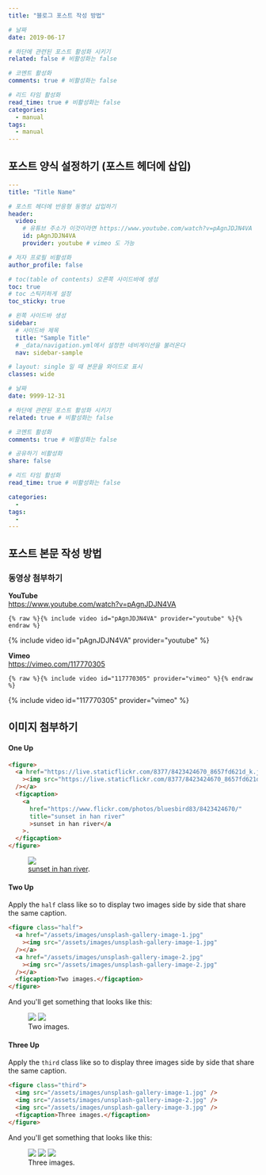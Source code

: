 ```yaml
---
title: "블로그 포스트 작성 방법"

# 날짜
date: 2019-06-17

# 하단에 관련된 포스트 활성화 시키기
related: false # 비활성화는 false

# 코멘트 활성화
comments: true # 비활성화는 false

# 리드 타임 활성화
read_time: true # 비활성화는 false
categories:
  - manual
tags:
  - manual
---
```


## 포스트 양식 설정하기 (포스트 헤더에 삽입)

```yaml
---
title: "Title Name"

# 포스트 헤더에 반응형 동영상 삽입하기
header:
  video:
    # 유튜브 주소가 이것이라면 https://www.youtube.com/watch?v=pAgnJDJN4VA
    id: pAgnJDJN4VA
    provider: youtube # vimeo 도 가능

# 저자 프로필 비활성화
author_profile: false

# toc(table of contents) 오른쪽 사이드바에 생성
toc: true
# toc 스틱키하게 설정
toc_sticky: true

# 왼쪽 사이드바 생성
sidebar:
  # 사이드바 제목
  title: "Sample Title"
  # _data/navigation.yml에서 설정한 네비게이션을 불러온다
  nav: sidebar-sample

# layout: single 일 때 본문을 와이드로 표시
classes: wide

# 날짜
date: 9999-12-31

# 하단에 관련된 포스트 활성화 시키기
related: true # 비활성화는 false

# 코멘트 활성화
comments: true # 비활성화는 false

# 공유하기 비활성화
share: false

# 리드 타임 활성화
read_time: true # 비활성화는 false

categories:
  -
tags:
  -
---

```

## 포스트 본문 작성 방법

### 동영상 첨부하기

**YouTube**  
<https://www.youtube.com/watch?v=pAgnJDJN4VA>

```liquid
{% raw %}{% include video id="pAgnJDJN4VA" provider="youtube" %}{% endraw %}
```

{% include video id="pAgnJDJN4VA" provider="youtube" %}

**Vimeo**  
<https://vimeo.com/117770305>

```liquid
{% raw %}{% include video id="117770305" provider="vimeo" %}{% endraw %}
```

{% include video id="117770305" provider="vimeo" %}

## 이미지 첨부하기

#### One Up

```html
<figure>
  <a href="https://live.staticflickr.com/8377/8423424670_8657fd621d_k.jpg"
    ><img src="https://live.staticflickr.com/8377/8423424670_8657fd621d_k.jpg"
  /></a>
  <figcaption>
    <a
      href="https://www.flickr.com/photos/bluesbird83/8423424670/"
      title="sunset in han river"
      >sunset in han river</a
    >.
  </figcaption>
</figure>
```

<figure>
	<a href="https://live.staticflickr.com/8377/8423424670_8657fd621d_k.jpg"><img src="https://live.staticflickr.com/8377/8423424670_8657fd621d_k.jpg"></a>
	<figcaption><a href="https://www.flickr.com/photos/bluesbird83/8423424670/" title="sunset in han river">sunset in han river</a>.</figcaption>
</figure>

#### Two Up

Apply the `half` class like so to display two images side by side that share the same caption.

```html
<figure class="half">
  <a href="/assets/images/unsplash-gallery-image-1.jpg"
    ><img src="/assets/images/unsplash-gallery-image-1.jpg"
  /></a>
  <a href="/assets/images/unsplash-gallery-image-2.jpg"
    ><img src="/assets/images/unsplash-gallery-image-2.jpg"
  /></a>
  <figcaption>Two images.</figcaption>
</figure>
```

And you'll get something that looks like this:

<figure class="half">
	<a href="/assets/images/unsplash-gallery-image-1.jpg"><img src="/assets/images/unsplash-gallery-image-1.jpg"></a>
	<a href="/assets/images/unsplash-gallery-image-2.jpg"><img src="/assets/images/unsplash-gallery-image-2.jpg"></a>
	<figcaption>Two images.</figcaption>
</figure>

#### Three Up

Apply the `third` class like so to display three images side by side that share the same caption.

```html
<figure class="third">
  <img src="/assets/images/unsplash-gallery-image-1.jpg" />
  <img src="/assets/images/unsplash-gallery-image-2.jpg" />
  <img src="/assets/images/unsplash-gallery-image-3.jpg" />
  <figcaption>Three images.</figcaption>
</figure>
```

And you'll get something that looks like this:

<figure class="third">
	<img src="/assets/images/unsplash-gallery-image-1.jpg">
	<img src="/assets/images/unsplash-gallery-image-2.jpg">
	<img src="/assets/images/unsplash-gallery-image-3.jpg">
	<figcaption>Three images.</figcaption>
</figure>
